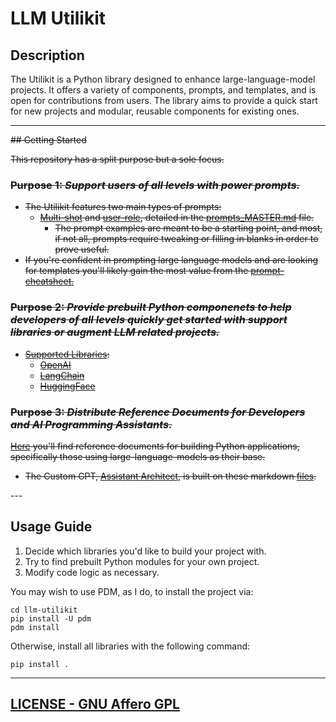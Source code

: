 # LLM Utilikit

## Description
The Utilikit is a Python library designed to enhance large-language-model projects. It offers a variety of components, prompts, and templates, and is open for contributions from users. The library aims to provide a quick start for new projects and modular, reusable components for existing ones. 

---
<s>
## Getting Started

This repository has a split purpose but a sole focus.

### Purpose 1: *Support users of all levels with power prompts.*

* The Utilikit features two main types of prompts:
  * [Multi-shot](./prompts_MASTER.md#Multi-Shot-Prompts) and [user-role](./prompts_MASTER.md#User-Role-Prompts), detailed in the [prompts_MASTER.md](./prompts_MASTER.md) file.
    * The prompt examples are meant to be a starting point, and most, if not all, prompts require tweaking or filling in blanks in order to prove useful. 
* If you're confident in prompting large language models and are looking for templates you'll likely gain the most value from the [prompt-cheatsheet.](./prompt-cheatsheet.md)

### Purpose 2: *Provide prebuilt Python componenets to help developers of all levels quickly get started with support libraries or augment LLM related projects.*

* [Supported Libraries](./src/llm_utilikit/):
  * [OpenAI](./src/llm_utilikit/OpenAI/)
  * [LangChain](./src/llm_utilikit/LangChain/)
  * [HuggingFace](./src/llm_utilikit/HuggingFace/)

### Purpose 3: *Distribute Reference Documents for Developers and AI Programming Assistants.*

[<ins>Here</ins>](./Custom-GPT-Uploadable_Knowledge_Base/) you'll find reference documents for building Python applications, specifically those using large-language-models as their base. 

- The Custom GPT, [Assistant Architect](https://chat.openai.com/g/g-gOeFNMJ8Z-assistant-architect-aa4llm), is built on these markdown [files](./Custom-GPT-Uploadable_Knowledge_Base/Assistant_Architect/).
</s>
---

## Usage Guide

1. Decide which libraries you'd like to build your project with.
2. Try to find prebuilt Python modules for your own project.
3. Modify code logic as necessary.

You may wish to use PDM, as I do, to install the project via:
```
cd llm-utilikit
pip install -U pdm
pdm install
```

Otherwise, install all libraries with the following command:
```
pip install .
```

---

## [LICENSE - GNU Affero GPL](./LICENSE)
